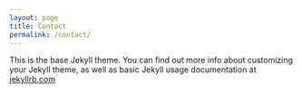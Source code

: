 ```yaml
---
layout: page
title: Contact
permalink: /contact/
---
```


This is the base Jekyll theme. You can find out more info about customizing your Jekyll theme, as well as basic Jekyll usage documentation at [jekyllrb.com](http://jekyllrb.com/)